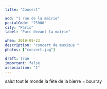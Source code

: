 ```yaml
---
title: "Concert"

add: "1 rue de la mairie"
postalCode: "75000"
city: "Paris"
label: "Parc devant la mairie"

when: 2019-09-23
description: "concert de musique "
photos: ["concert.jpg"]

draft: true
important: false
association: "1"
---
```

salut tout le monde la fête de la bierre = bourray
